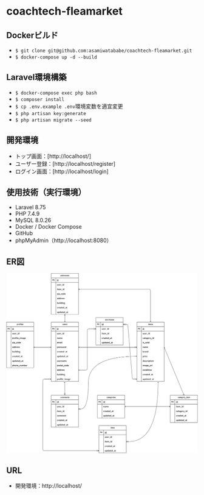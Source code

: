 # coachtech-fleamarket

## Dockerビルド
- `$ git clone git@github.com:asamiwatababe/coachtech-fleamarket.git`
- `$ docker-compose up -d --build`

## Laravel環境構築
- `$ docker-compose exec php bash`
- `$ composer install`
- `$ cp .env.example .env`環境変数を適宜変更
- `$ php artisan key:generate`
- `$ php artisan migrate --seed`

## 開発環境
- トップ画面：[http://localhost/]
- ユーザー登録：[http://localhost/register]
- ログイン画面：[http://localhost/login]

## 使用技術（実行環境）
- Laravel 8.75
- PHP 7.4.9
- MySQL 8.0.26
- Docker / Docker Compose
- GitHub
- phpMyAdmin（http://localhost:8080）

## ER図
![ER図](./er.png)

## URL
- 開発環境：http://localhost/
